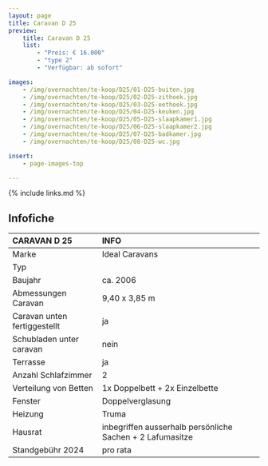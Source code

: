 ```yaml
---
layout: page
title: Caravan D 25
preview:
    title: Caravan D 25
    list:
        - "Preis: € 16.000"
        - "type 2"
        - "Verfügbar: ab sofort"

images:
    - /img/overnachten/te-koop/D25/01-D25-buiten.jpg
    - /img/overnachten/te-koop/D25/02-D25-zithoek.jpg
    - /img/overnachten/te-koop/D25/03-D25-eethoek.jpg
    - /img/overnachten/te-koop/D25/04-D25-keuken.jpg
    - /img/overnachten/te-koop/D25/05-D25-slaapkamer1.jpg
    - /img/overnachten/te-koop/D25/06-D25-slaapkamer2.jpg
    - /img/overnachten/te-koop/D25/07-D25-badkamer.jpg
    - /img/overnachten/te-koop/D25/08-D25-wc.jpg

insert:
    - page-images-top

---
```


{% include links.md %}

## Infofiche

CARAVAN D 25                | INFO        |
:---------------------------|:------------|
Marke                       |Ideal Caravans
Typ                         |
Baujahr                     |ca. 2006
Abmessungen Caravan         |9,40 x 3,85 m
Caravan unten fertiggestellt|ja
Schubladen unter caravan    |nein
Terrasse                    |ja
Anzahl Schlafzimmer         |2
Verteilung von Betten       |1x Doppelbett + 2x Einzelbette
Fenster                     |Doppelverglasung
Heizung                     |Truma
Hausrat                     |inbegriffen ausserhalb persönliche Sachen + 2 Lafumasitze
Standgebühr 2024            |pro rata
